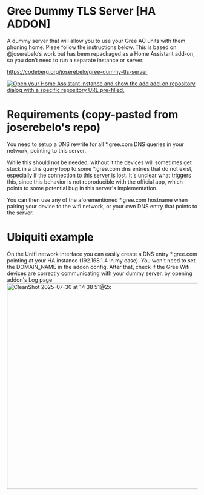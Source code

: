 # Gree Dummy TLS Server [HA ADDON]

A dummy server that will allow you to use your Gree AC units with them phoning home. Pleae follow the instructions below.
This is based on @joserebelo’s work but has been repackaged as a Home Assistant add-on, so you don’t need to run a separate instance or server.

<https://codeberg.org/joserebelo/gree-dummy-tls-server>

[![Open your Home Assistant instance and show the add add-on repository dialog with a specific repository URL pre-filled.](https://my.home-assistant.io/badges/supervisor_add_addon_repository.svg)](https://my.home-assistant.io/redirect/supervisor_add_addon_repository/?repository_url=https://github.com/simonepsp/ha-gree-dummy-server/)

# Requirements (copy-pasted from joserebelo's repo)

You need to setup a DNS rewrite for all *.gree.com DNS queries in your network, pointing to this server.

While this should not be needed, without it the devices will sometimes get stuck in a dns query loop to some *.gree.com dns entries that do not exist, especially if the connection to this server is lost. It's unclear what triggers this, since this behavior is not reproducible with the official app, which points to some potential bug in this server's implementation.

You can then use any of the aforementioned *.gree.com hostname when pairing your device to the wifi network, or your own DNS entry that points to the server.


# Ubiquiti example
On the Unifi network interface you can easily create a DNS entry *.gree.com pointing at your HA instance (192.168.1.4 in my case). You won't need to set the DOMAIN_NAME in the addon config.
After that, check if the Gree Wifi devices are correctly communicating with your dummy server, by opening addon's Log page
<img width="1766" height="544" alt="CleanShot 2025-07-30 at 14 38 51@2x" src="https://github.com/user-attachments/assets/4ce1b5a3-b869-4744-9074-66a58d80b208" />
